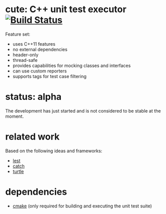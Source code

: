 cute: C++ unit test executor [![Build Status](https://travis-ci.org/Kosta-Github/cute.png)](https://travis-ci.org/Kosta-Github/cute)
============================
Feature set:
- uses C++11 features
- no external dependencies
- header-only
- thread-safe
- provides capabilities for mocking classes and interfaces
- can use custom reporters
- supports tags for test case filtering

status: alpha
=============
The development has just started and is not considered to be stable at the moment.

related work
============
Based on the following ideas and frameworks:
- [lest](https://github.com/martinmoene/lest)
- [catch](https://github.com/philsquared/Catch)
- [turtle](http://turtle.sourceforge.net/)

dependencies
============
- [cmake](http://cmake.org/) (only required for building and executing the unit test suite)
